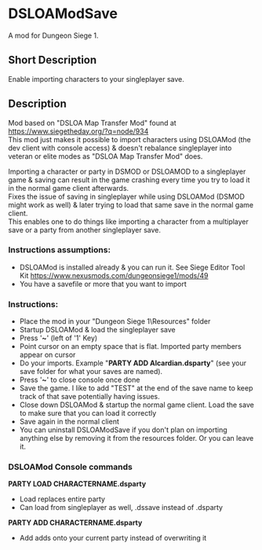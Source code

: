 # DSLOAModSave
A mod for Dungeon Siege 1.
## Short Description
Enable importing characters to your singleplayer save.

## Description
Mod based on "DSLOA Map Transfer Mod" found at https://www.siegetheday.org/?q=node/934  
This mod just makes it possible to import characters using DSLOAMod (the dev client with console access) & doesn't rebalance singleplayer into veteran or elite modes as "DSLOA Map Transfer Mod" does.

Importing a character or party in DSMOD or DSLOAMOD to a singleplayer game & saving can result in the game crashing every time you try to load it in the normal game client afterwards.  
Fixes the issue of saving in singleplayer while using DSLOAMod (DSMOD might work as well) & later trying to load that same save in the normal game client.  
This enables one to do things like importing a character from a multiplayer save or a party from another singleplayer save.

### Instructions assumptions:
* DSLOAMod is installed already & you can run it. See Siege Editor Tool Kit https://www.nexusmods.com/dungeonsiege1/mods/49
* You have a savefile or more that you want to import

### Instructions:
* Place the mod in your "Dungeon Siege 1\Resources" folder
* Startup DSLOAMod & load the singleplayer save
* Press '**~**' (left of '1' Key)
* Point cursor on an empty space that is flat. Imported party members appear on cursor
* Do your imports. Example "**PARTY ADD Alcardian.dsparty**" (see your save folder for what your saves are named).
* Press '**~**' to close console once done
* Save the game. I like to add "TEST" at the end of the save name to keep track of that save potentially having issues.
* Close down DSLOAMod & startup the normal game client. Load the save to make sure that you can load it correctly
* Save again in the normal client
* You can uninstall DSLOAModSave if you don't plan on importing anything else by removing it from the resources folder. Or you can leave it.

### DSLOAMod Console commands
**PARTY LOAD CHARACTERNAME.dsparty**
* Load replaces entire party
* Can load from singleplayer as well, .dssave instead of .dsparty

**PARTY ADD CHARACTERNAME.dsparty**
* Add adds onto your current party instead of overwriting it
